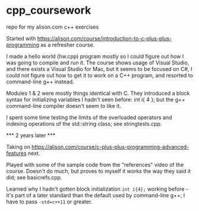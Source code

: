 # cpp_coursework
repo for my alison.com c++ exercises

Started with https://alison.com/course/introduction-to-c-plus-plus-programming as a refresher course.

I made a hello world (hw.cpp) program mostly so I could figure out how I was going to compile and run it.  The course shows usage of Visual Studio, and there exists a Visual Studio for Mac, but it seems to be focused on C#,  I could not figure out how to get it to work on a C++ program, and resorted to command-line g++ instead.

Modules 1 & 2 were mostly things identical with C. They introduced a block syntax for initializing variables I hadn't seen before:
int i{ 4 };
but the g++ command-line compiler doesn't seem to like it.

I spent some time testing the limits of the overloaded operators and indexing operations of the std::string class; see stringtests.cpp.

*** 2 years later ***

Taking on https://alison.com/course/c-plus-plus-programming-advanced-features next.

Played with some of the sample code from the "references" video of the course.  Doesn't do much, but proves to myself it works the way they said it did; see basicrefs.cpp.

Learned why I hadn't gotten block initialization `int i{4};` working before - it's part of a later standard than the default used by command-line g++; I have to pass `-std=c++11` or greater.


